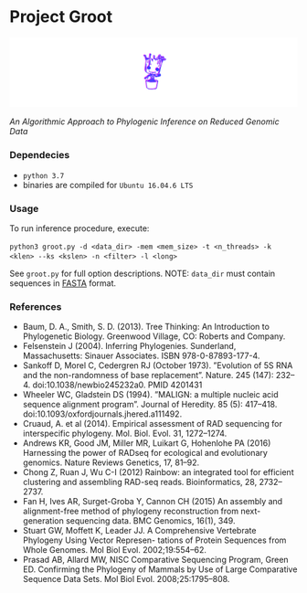# Project Groot
 <img src="etc/groot.png" width="800">

*An Algorithmic Approach to Phylogenic Inference on Reduced Genomic Data*

### Dependecies
- `python 3.7`
- binaries are compiled for `Ubuntu 16.04.6 LTS`

### Usage
To run inference procedure, execute:

`python3 groot.py -d <data_dir> -mem <mem_size> -t <n_threads> -k <klen> --ks <kslen> -n <filter> -l <long>`

See `groot.py` for full option descriptions.
NOTE: `data_dir` must contain sequences in [FASTA](https://blast.ncbi.nlm.nih.gov/Blast.cgi?CMD=Web&PAGE_TYPE=BlastDocs&DOC_TYPE=BlastHelp) format.

### References
- Baum, D. A., Smith, S. D. (2013). Tree Thinking: An Introduction to Phylogenetic Biology. Greenwood Village, CO: Roberts and Company.
- Felsenstein J (2004). Inferring Phylogenies. Sunderland, Massachusetts: Sinauer Associates. ISBN 978-0-87893-177-4.
- Sankoff D, Morel C, Cedergren RJ (October 1973). ”Evolution of 5S RNA and the non-randomness of base replacement”. Nature. 245 (147): 232–4. doi:10.1038/newbio245232a0. PMID 4201431
- Wheeler WC, Gladstein DS (1994). ”MALIGN: a multiple nucleic acid sequence alignment program”. Journal of Heredity. 85 (5): 417–418. doi:10.1093/oxfordjournals.jhered.a111492.
- Cruaud, A. et al (2014). Empirical assessment of RAD sequencing for interspecific phylogeny. Mol. Biol. Evol. 31, 1272–1274.
- Andrews KR, Good JM, Miller MR, Luikart G, Hohenlohe PA (2016) Harnessing the power of RADseq for ecological and evolutionary genomics. Nature Reviews Genetics, 17, 81–92.
- Chong Z, Ruan J, Wu C-I (2012) Rainbow: an integrated tool for efficient clustering and assembling RAD-seq reads. Bioinformatics, 28, 2732–2737.
- Fan H, Ives AR, Surget-Groba Y, Cannon CH (2015) An assembly and alignment-free method of phylogeny reconstruction from next-generation sequencing data. BMC Genomics, 16(1), 349.
- Stuart GW, Moffett K, Leader JJ. A Comprehensive Vertebrate Phylogeny Using Vector Represen- tations of Protein Sequences from Whole Genomes. Mol Biol Evol. 2002;19:554–62.
- Prasad AB, Allard MW, NISC Comparative Sequencing Program, Green ED. Confirming the Phylogeny of Mammals by Use of Large Comparative Sequence Data Sets. Mol Biol Evol. 2008;25:1795–808.
